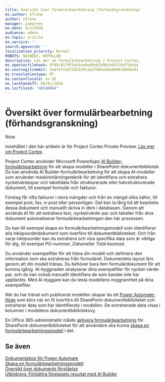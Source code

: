 ```yaml
---
title: Översikt över formulärbearbetning (förhandsgranskning)
ms.author: efrene
author: efrene
manager: pamgreen
ms.date: 8/1/2020
audience: admin
ms.topic: article
ms.service: ''
search.appverid: ''
localization_priority: Normal
ROBOTS: NOINDEX, NOFOLLOW
description: Läs mer om formulärbearbetning i Project Cortex.
ms.openlocfilehash: 9709c8170f5dc6ce0edbeb2d90cb4e1f6d759c64
ms.sourcegitcommit: 3a47efcbdf3d2b39caa2798ea5be806839b05ed1
ms.translationtype: MT
ms.contentlocale: sv-SE
ms.lasthandoff: 08/01/2020
ms.locfileid: "46540064"
---
```

# <a name="form-processing-overview-preview"></a>Översikt över formulärbearbetning (förhandsgranskning)
> [!Note]
> Innehållet i den här artikeln är för Project Cortex Private Preview. [Läs mer om Project Cortex](https://aka.ms/projectcortex).

Project Cortex använder Microsoft PowerApps [AI Builder-formulärbearbetning](https://docs.microsoft.com/ai-builder/overview) för att skapa modeller i SharePoint-dokumentbibliotek.
Du kan använda AI Builder-formulärbearbetning för att skapa AI-modeller som använder maskininlärningsteknik för att identifiera och extrahera nyckelvärdespar och tabelldata från strukturerade eller halvstrukturerade dokument, till exempel formulär och fakturor.

Företag får ofta fakturor i stora mängder och från en mängd olika källor, till exempel post, fax, e-post eller personligen. Det kan ta lång tid att bearbeta dessa dokument och manuellt skriva in dem i databasen. Genom att använda AI för att extrahera text, nyckel/värde-par och tabeller från dina dokument automatiserar formulärbearbetningen den här processen. 

Du kan till exempel skapa en formulärbearbetningsmodell som identifierar alla inköpsorderdokument som överförs till dokumentbiblioteket. Och från varje inköpsorder kan du extrahera och visa specifika data som är viktiga för dig, till exempel *PO-nummer,* *Datum*eller *Total kostnad*.

Du använder exempelfiler för att träna din modell och definiera den information som ska extraheras från formuläret. Dokumentets layout lärs genom att din modell tränas. Du behöver bara fem formulärdokument för att komma igång. AI-byggnaden analyserar dina exempelfiler för nyckel-värde-par, och du kan också manuellt identifiera de som kanske inte har upptäckts.  Med AI-byggare kan du testa modellens noggrannhet på dina exempelfiler.

När du har tränat och publicerat modellen skapar du ett [Power Automate-flöde](https://docs.microsoft.com/power-automate/getting-started) som körs när en fil överförs till SharePoint-dokumentbiblioteket och extraherar data som har identifierats i modellen. De extraherade data visas i kolumner i modellens dokumentbiblioteksvy.

En Office 365-administratör måste [aktivera formulärbearbetning](https://docs.microsoft.com/microsoft-365/contentunderstanding/set-up-content-understanding?view=o365-worldwide#to-set-up-content-understanding) för SharePoint-dokumentbiblioteket för att användare ska kunna [skapa en formulärbearbetningsmodell](create-a-form-processing-model.md) i det.



## <a name="see-also"></a>Se även
  
[Dokumentation för Power Automate](https://docs.microsoft.com/power-automate/)</br>
[Skapa en formulärbearbetningsmodell](create-a-form-processing-model.md)</br>
[Översikt över dokuments förståelse](document-understanding-overview.md)</br>
[Utbildning: Förbättra företagets resultat med AI Builder](https://docs.microsoft.com/learn/paths/improve-business-performance-ai-builder/?source=learn)</br>




